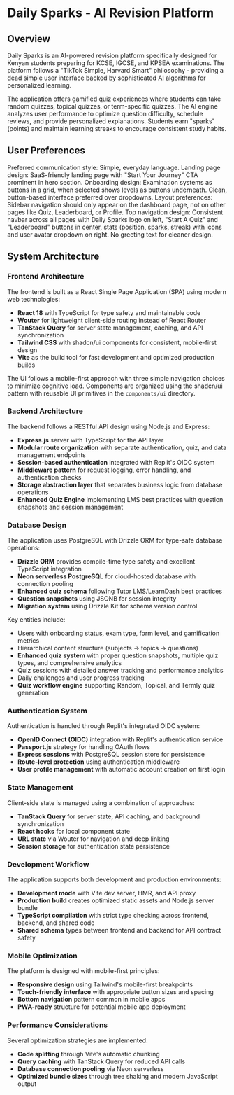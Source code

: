 # Daily Sparks - AI Revision Platform

## Overview

Daily Sparks is an AI-powered revision platform specifically designed for Kenyan students preparing for KCSE, IGCSE, and KPSEA examinations. The platform follows a "TikTok Simple, Harvard Smart" philosophy - providing a dead simple user interface backed by sophisticated AI algorithms for personalized learning.

The application offers gamified quiz experiences where students can take random quizzes, topical quizzes, or term-specific quizzes. The AI engine analyzes user performance to optimize question difficulty, schedule reviews, and provide personalized explanations. Students earn "sparks" (points) and maintain learning streaks to encourage consistent study habits.

## User Preferences

Preferred communication style: Simple, everyday language.
Landing page design: SaaS-friendly landing page with "Start Your Journey" CTA prominent in hero section.
Onboarding design: Examination systems as buttons in a grid, when selected shows levels as buttons underneath. Clean, button-based interface preferred over dropdowns.
Layout preferences: Sidebar navigation should only appear on the dashboard page, not on other pages like Quiz, Leaderboard, or Profile.
Top navigation design: Consistent navbar across all pages with Daily Sparks logo on left, "Start A Quiz" and "Leaderboard" buttons in center, stats (position, sparks, streak) with icons and user avatar dropdown on right. No greeting text for cleaner design.

## System Architecture

### Frontend Architecture
The frontend is built as a React Single Page Application (SPA) using modern web technologies:
- **React 18** with TypeScript for type safety and maintainable code
- **Wouter** for lightweight client-side routing instead of React Router
- **TanStack Query** for server state management, caching, and API synchronization
- **Tailwind CSS** with shadcn/ui components for consistent, mobile-first design
- **Vite** as the build tool for fast development and optimized production builds

The UI follows a mobile-first approach with three simple navigation choices to minimize cognitive load. Components are organized using the shadcn/ui pattern with reusable UI primitives in the `components/ui` directory.

### Backend Architecture
The backend follows a RESTful API design using Node.js and Express:
- **Express.js** server with TypeScript for the API layer
- **Modular route organization** with separate authentication, quiz, and data management endpoints
- **Session-based authentication** integrated with Replit's OIDC system
- **Middleware pattern** for request logging, error handling, and authentication checks
- **Storage abstraction layer** that separates business logic from database operations
- **Enhanced Quiz Engine** implementing LMS best practices with question snapshots and session management

### Database Design
The application uses PostgreSQL with Drizzle ORM for type-safe database operations:
- **Drizzle ORM** provides compile-time type safety and excellent TypeScript integration
- **Neon serverless PostgreSQL** for cloud-hosted database with connection pooling
- **Enhanced quiz schema** following Tutor LMS/LearnDash best practices
- **Question snapshots** using JSONB for session integrity
- **Migration system** using Drizzle Kit for schema version control

Key entities include:
- Users with onboarding status, exam type, form level, and gamification metrics
- Hierarchical content structure (subjects → topics → questions)
- **Enhanced quiz system** with proper question snapshots, multiple quiz types, and comprehensive analytics
- Quiz sessions with detailed answer tracking and performance analytics
- Daily challenges and user progress tracking
- **Quiz workflow engine** supporting Random, Topical, and Termly quiz generation

### Authentication System
Authentication is handled through Replit's integrated OIDC system:
- **OpenID Connect (OIDC)** integration with Replit's authentication service
- **Passport.js** strategy for handling OAuth flows
- **Express sessions** with PostgreSQL session store for persistence
- **Route-level protection** using authentication middleware
- **User profile management** with automatic account creation on first login

### State Management
Client-side state is managed using a combination of approaches:
- **TanStack Query** for server state, API caching, and background synchronization
- **React hooks** for local component state
- **URL state** via Wouter for navigation and deep linking
- **Session storage** for authentication state persistence

### Development Workflow
The application supports both development and production environments:
- **Development mode** with Vite dev server, HMR, and API proxy
- **Production build** creates optimized static assets and Node.js server bundle
- **TypeScript compilation** with strict type checking across frontend, backend, and shared code
- **Shared schema** types between frontend and backend for API contract safety

### Mobile Optimization
The platform is designed with mobile-first principles:
- **Responsive design** using Tailwind's mobile-first breakpoints
- **Touch-friendly interface** with appropriate button sizes and spacing
- **Bottom navigation** pattern common in mobile apps
- **PWA-ready** structure for potential mobile app deployment

### Performance Considerations
Several optimization strategies are implemented:
- **Code splitting** through Vite's automatic chunking
- **Query caching** with TanStack Query for reduced API calls
- **Database connection pooling** via Neon serverless
- **Optimized bundle sizes** through tree shaking and modern JavaScript output
